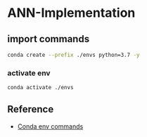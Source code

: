 # ANN-Implementation

## import commands

```bash
conda create --prefix ./envs python=3.7 -y
```

### activate env

```bash
conda activate ./envs
```

## Reference

* [Conda env commands](https://conda.io/projects/conda/en/latest/user-guide/tasks/manage-environments.html#)